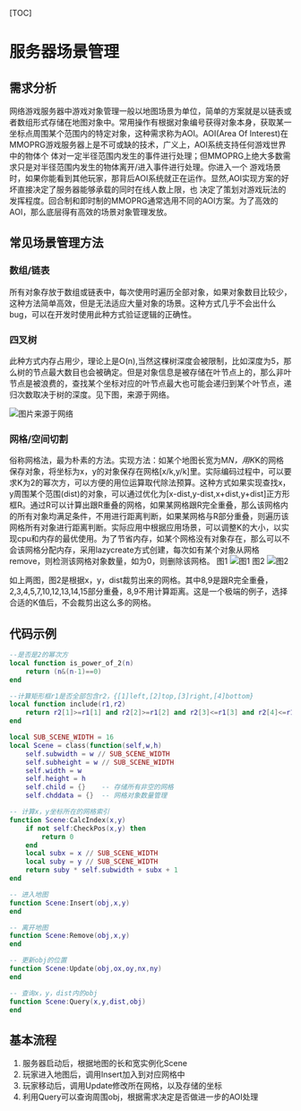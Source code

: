 ﻿[TOC]

#  服务器场景管理

## 需求分析
网络游戏服务器中游戏对象管理一般以地图场景为单位，简单的方案就是以链表或者数组形式存储在地图对象中。常用操作有根据对象编号获得对象本身，获取某一坐标点周围某个范围内的特定对象，这种需求称为AOI。AOI(Area Of Interest)在MMOPRG游戏服务器上是不可或缺的技术，广义上，AOI系统支持任何游戏世界中的物体个 体对一定半径范围内发生的事件进行处理；但MMOPRG上绝大多数需求只是对半径范围内发生的物体离开/进入事件进行处理。你进入一个 游戏场景时，如果你能看到其他玩家，那背后AOI系统就正在运作。显然,AOI实现方案的好坏直接决定了服务器能够承载的同时在线人数上限，也 决定了策划对游戏玩法的发挥程度。回合制和即时制的MMOPRG通常选用不同的AOI方案。为了高效的AOI，那么底层得有高效的场景对象管理发放。
## 常见场景管理方法
### 数组/链表
所有对象存放于数组或链表中，每次使用时遍历全部对象，如果对象数目比较少，这种方法简单高效，但是无法适应大量对象的场景。这种方式几乎不会出什么bug，可以在开发时使用此种方式验证逻辑的正确性。
### 四叉树
此种方式内存占用少，理论上是O(n),当然这棵树深度会被限制，比如深度为5，那么树的节点最大数目也会被确定。但是对象信息是被存储在叶节点上的，那么非叶节点是被浪费的，查找某个坐标对应的叶节点最大也可能会递归到某个叶节点，递归次数取决于树的深度。见下图，来源于网络。

![图片来源于网络](https://raw.githubusercontent.com/doublefox1981/storage/master/quadtree.jpg)
### 网格/空间切割
俗称网格法，最为朴素的方法。实现方法：如某个地图长宽为M*N，用K*K的网格保存对象，将坐标为x，y的对象保存在网格[x/k,y/k]里。实际编码过程中，可以要求K为2的幂次方，可以方便的用位运算取代除法预算。这种方式如果实现查找x，y周围某个范围(dist)的对象，可以通过优化为[x-dist,y-dist,x+dist,y+dist]正方形框R。通过R可以计算出跟R重叠的网格，如果某网格跟R完全重叠，那么该网格内的所有对象均满足条件，不用进行距离判断，如果某网格与R部分重叠，则遍历该网格所有对象进行距离判断。实际应用中根据应用场景，可以调整K的大小，以实现cpu和内存的最优使用。为了节省内存，如某个网格没有对象存在，那么可以不会该网格分配内存，采用lazycreate方式创建，每次如有某个对象从网格remove，则检测该网格对象数量，如为0，则删除该网格。
图1
![图1](https://raw.githubusercontent.com/doublefox1981/storage/master/p2.png)
图2
![图2](https://raw.githubusercontent.com/doublefox1981/storage/master/p1.png)

如上两图，图2是根据x，y，dist裁剪出来的网格。其中8,9是跟R完全重叠，2,3,4,5,7,10,12,13,14,15部分重叠，8,9不用计算距离。这是一个极端的例子，选择合适的K值后，不会裁剪出这么多的网格。

## 代码示例
```lua
--是否是2的幂次方
local function is_power_of_2(n)
	return (n&(n-1)==0)
end
```
```lua
--计算矩形框r1是否全部包含r2，{[1]left,[2]top,[3]right,[4]bottom}
local function include(r1,r2)
	return r2[1]>=r1[1] and r2[2]>=r1[2] and r2[3]<=r1[3] and r2[4]<=r1[4]
end
```
```lua
local SUB_SCENE_WIDTH = 16
local Scene = class(function(self,w,h)
	self.subwidth = w // SUB_SCENE_WIDTH
	self.subheight = w // SUB_SCENE_WIDTH 
	self.width = w
	self.height = h
	self.child = {}    -- 存储所有非空的网格
	self.chddata = {}  -- 网格对象数量管理

-- 计算x，y坐标所在的网格索引
function Scene:CalcIndex(x,y)
	if not self:CheckPos(x,y) then
		return 0
	end
	local subx = x // SUB_SCENE_WIDTH 
	local suby = y // SUB_SCENE_WIDTH 
	return suby * self.subwidth + subx + 1
end

-- 进入地图
function Scene:Insert(obj,x,y)
end

-- 离开地图
function Scene:Remove(obj,x,y)
end

-- 更新obj的位置
function Scene:Update(obj,ox,oy,nx,ny)
end

-- 查询x，y，dist内的obj
function Scene:Query(x,y,dist,obj)
end
```

## 基本流程
	

 1. 服务器启动后，根据地图的长和宽实例化Scene
 2. 玩家进入地图后，调用Insert加入到对应网格中
 3. 玩家移动后，调用Update修改所在网格，以及存储的坐标
 4. 利用Query可以查询周围obj，根据需求决定是否做进一步的AOI处理

	